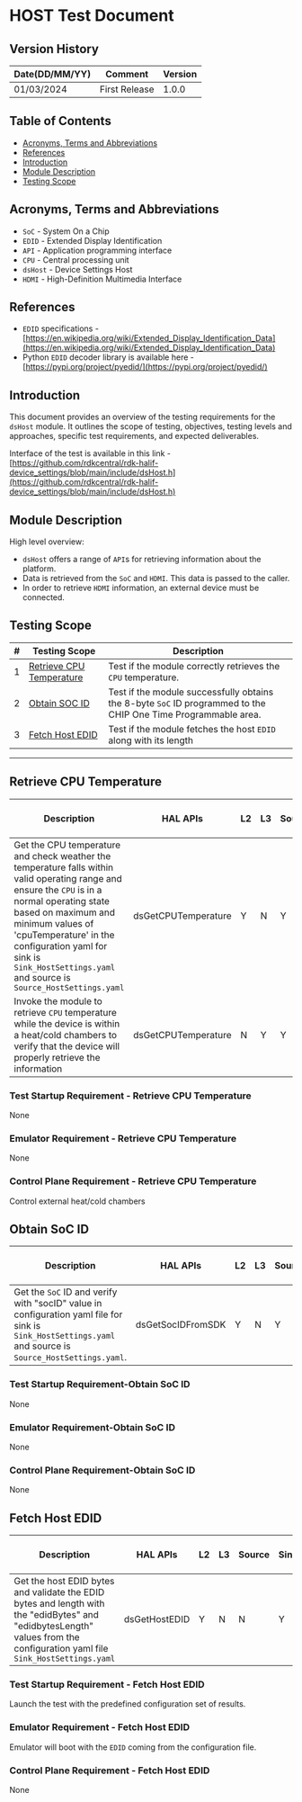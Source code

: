 # HOST Test Document

## Version History

| Date(DD/MM/YY) | Comment       | Version |
| -------------- | ------------- | ------- |
| 01/03/2024     | First Release | 1.0.0   |

## Table of Contents

- [Acronyms, Terms and Abbreviations](#acronyms-terms-and-abbreviations)
- [References](#references)
- [Introduction](#introduction)
- [Module Description](#module-description)
- [Testing Scope](#testing-scope)

## Acronyms, Terms and Abbreviations

- `SoC`    - System On a Chip
- `EDID`   - Extended Display Identification
- `API`    - Application programming interface
- `CPU`    - Central processing unit
- `dsHost` - Device Settings Host
- `HDMI`   - High-Definition Multimedia Interface

## References

- `EDID` specifications - [https://en.wikipedia.org/wiki/Extended_Display_Identification_Data](https://en.wikipedia.org/wiki/Extended_Display_Identification_Data)
- Python `EDID` decoder library is available here - [https://pypi.org/project/pyedid/](https://pypi.org/project/pyedid/)

## Introduction

This document provides an overview of the testing requirements for the `dsHost` module.
It outlines the scope of testing, objectives, testing levels and approaches, specific test requirements, and expected deliverables.

Interface of the test is available in this link - [https://github.com/rdkcentral/rdk-halif-device_settings/blob/main/include/dsHost.h](https://github.com/rdkcentral/rdk-halif-device_settings/blob/main/include/dsHost.h)

## Module Description

High level overview:

- `dsHost` offers a range of `API`s for retrieving information about the platform.
- Data is retrieved from the `SoC` and `HDMI`. This data is passed to the caller.
- In order to retrieve `HDMI` information, an external device must be connected.

## Testing Scope

|#|Testing Scope|Description|
|-|------------------|----------------|
|1|[Retrieve CPU Temperature](#retrieve-cpu-temperature)|Test if the module correctly retrieves the `CPU` temperature.|
|2|[Obtain SOC ID](#obtain-soc-id)|Test if the module successfully obtains the 8-byte `SoC` ID programmed to the CHIP One Time Programmable area.|
|3|[Fetch Host EDID](#fetch-host-edid)|Test if the module fetches the host `EDID` along with its length|
-----------

## Retrieve CPU Temperature

|Description|HAL APIs|L2|L3|Source|Sink|Control plane requirements|
|-----------|--------|--|--|------|----|--------------------------|
|Get the CPU temperature and check weather the temperature falls within valid operating range and ensure the `CPU` is in a normal operating state based on maximum and minimum values of 'cpuTemperature' in the configuration yaml for sink is `Sink_HostSettings.yaml` and source is `Source_HostSettings.yaml`|dsGetCPUTemperature|Y|N|Y|Y|N|
|Invoke the module to retrieve `CPU` temperature while the device is within a heat/cold chambers to verify that the device will properly retrieve the information|dsGetCPUTemperature|N|Y|Y|Y|Y|

### Test Startup Requirement - Retrieve CPU Temperature

None

### Emulator Requirement - Retrieve CPU Temperature

None

### Control Plane Requirement - Retrieve CPU Temperature

Control external heat/cold chambers

## Obtain SoC ID

|Description|HAL APIs|L2|L3|Source|Sink|Control plane requirements|
|-----------|--------|--|--|------|----|--------------------------|
|Get the `SoC` ID and verify with "socID" value in configuration yaml file for sink is `Sink_HostSettings.yaml` and source is `Source_HostSettings.yaml`.|dsGetSocIDFromSDK|Y|N|Y|Y|N|

### Test Startup Requirement-Obtain SoC ID

None

### Emulator Requirement-Obtain SoC ID

None

### Control Plane Requirement-Obtain SoC ID

None

## Fetch Host EDID

|Description|HAL APIs|L2|L3|Source|Sink|Control plane requirements|
|-----------|--------|--|--|------|----|--------------------------|
|Get the host EDID bytes and validate the EDID bytes and length with the "edidBytes" and "edidbytesLength" values from the configuration yaml file `Sink_HostSettings.yaml` |dsGetHostEDID|Y|N|N|Y|N|

### Test Startup Requirement - Fetch Host EDID

Launch the test with the predefined configuration set of results.

### Emulator Requirement - Fetch Host EDID

Emulator will boot with the `EDID` coming from the configuration file.

### Control Plane Requirement - Fetch Host EDID

None
